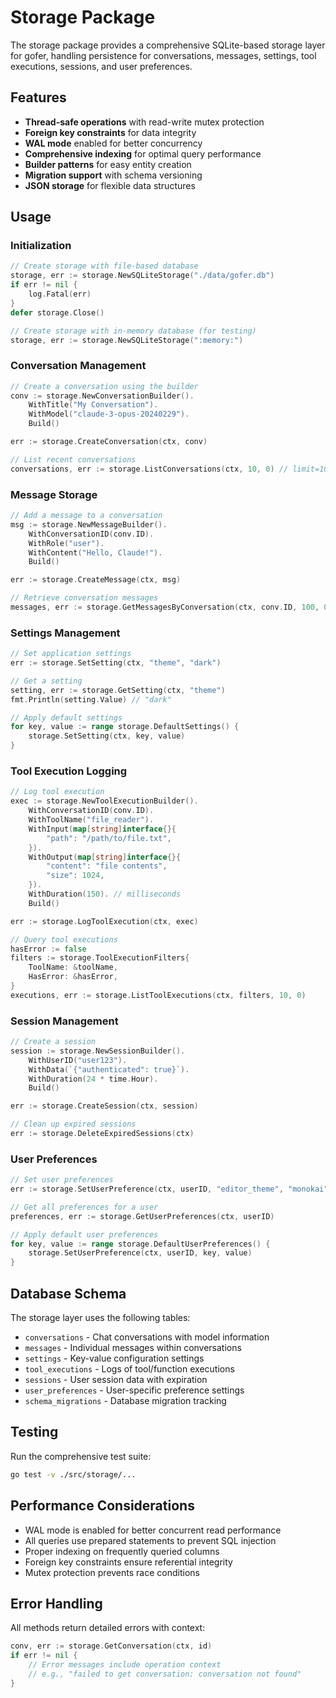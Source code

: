 # Storage Package

The storage package provides a comprehensive SQLite-based storage layer for gofer, handling persistence for conversations, messages, settings, tool executions, sessions, and user preferences.

## Features

- **Thread-safe operations** with read-write mutex protection
- **Foreign key constraints** for data integrity
- **WAL mode** enabled for better concurrency
- **Comprehensive indexing** for optimal query performance
- **Builder patterns** for easy entity creation
- **Migration support** with schema versioning
- **JSON storage** for flexible data structures

## Usage

### Initialization

```go
// Create storage with file-based database
storage, err := storage.NewSQLiteStorage("./data/gofer.db")
if err != nil {
    log.Fatal(err)
}
defer storage.Close()

// Create storage with in-memory database (for testing)
storage, err := storage.NewSQLiteStorage(":memory:")
```

### Conversation Management

```go
// Create a conversation using the builder
conv := storage.NewConversationBuilder().
    WithTitle("My Conversation").
    WithModel("claude-3-opus-20240229").
    Build()

err := storage.CreateConversation(ctx, conv)

// List recent conversations
conversations, err := storage.ListConversations(ctx, 10, 0) // limit=10, offset=0
```

### Message Storage

```go
// Add a message to a conversation
msg := storage.NewMessageBuilder().
    WithConversationID(conv.ID).
    WithRole("user").
    WithContent("Hello, Claude!").
    Build()

err := storage.CreateMessage(ctx, msg)

// Retrieve conversation messages
messages, err := storage.GetMessagesByConversation(ctx, conv.ID, 100, 0)
```

### Settings Management

```go
// Set application settings
err := storage.SetSetting(ctx, "theme", "dark")

// Get a setting
setting, err := storage.GetSetting(ctx, "theme")
fmt.Println(setting.Value) // "dark"

// Apply default settings
for key, value := range storage.DefaultSettings() {
    storage.SetSetting(ctx, key, value)
}
```

### Tool Execution Logging

```go
// Log tool execution
exec := storage.NewToolExecutionBuilder().
    WithConversationID(conv.ID).
    WithToolName("file_reader").
    WithInput(map[string]interface{}{
        "path": "/path/to/file.txt",
    }).
    WithOutput(map[string]interface{}{
        "content": "file contents",
        "size": 1024,
    }).
    WithDuration(150). // milliseconds
    Build()

err := storage.LogToolExecution(ctx, exec)

// Query tool executions
hasError := false
filters := storage.ToolExecutionFilters{
    ToolName: &toolName,
    HasError: &hasError,
}
executions, err := storage.ListToolExecutions(ctx, filters, 10, 0)
```

### Session Management

```go
// Create a session
session := storage.NewSessionBuilder().
    WithUserID("user123").
    WithData(`{"authenticated": true}`).
    WithDuration(24 * time.Hour).
    Build()

err := storage.CreateSession(ctx, session)

// Clean up expired sessions
err := storage.DeleteExpiredSessions(ctx)
```

### User Preferences

```go
// Set user preferences
err := storage.SetUserPreference(ctx, userID, "editor_theme", "monokai")

// Get all preferences for a user
preferences, err := storage.GetUserPreferences(ctx, userID)

// Apply default user preferences
for key, value := range storage.DefaultUserPreferences() {
    storage.SetUserPreference(ctx, userID, key, value)
}
```

## Database Schema

The storage layer uses the following tables:

- `conversations` - Chat conversations with model information
- `messages` - Individual messages within conversations
- `settings` - Key-value configuration settings
- `tool_executions` - Logs of tool/function executions
- `sessions` - User session data with expiration
- `user_preferences` - User-specific preference settings
- `schema_migrations` - Database migration tracking

## Testing

Run the comprehensive test suite:

```bash
go test -v ./src/storage/...
```

## Performance Considerations

- WAL mode is enabled for better concurrent read performance
- All queries use prepared statements to prevent SQL injection
- Proper indexing on frequently queried columns
- Foreign key constraints ensure referential integrity
- Mutex protection prevents race conditions

## Error Handling

All methods return detailed errors with context:

```go
conv, err := storage.GetConversation(ctx, id)
if err != nil {
    // Error messages include operation context
    // e.g., "failed to get conversation: conversation not found"
}
```